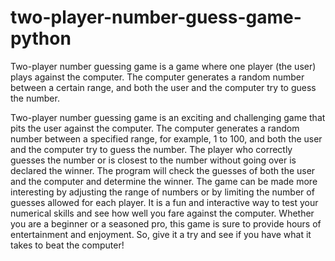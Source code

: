 # two-player-number-guess-game-python
Two-player number guessing game is a game where one player (the user) plays against the computer. The computer generates a random number between a certain range, and both the user and the computer try to guess the number. 

Two-player number guessing game is an exciting and challenging game that pits the user against the computer. The computer generates a random number between a specified range, for example, 1 to 100, and both the user and the computer try to guess the number. The player who correctly guesses the number or is closest to the number without going over is declared the winner. The program will check the guesses of both the user and the computer and determine the winner. The game can be made more interesting by adjusting the range of numbers or by limiting the number of guesses allowed for each player. It is a fun and interactive way to test your numerical skills and see how well you fare against the computer. Whether you are a beginner or a seasoned pro, this game is sure to provide hours of entertainment and enjoyment. So, give it a try and see if you have what it takes to beat the computer!



